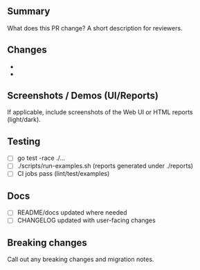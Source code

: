 ## Summary

What does this PR change? A short description for reviewers.

## Changes

-
-

## Screenshots / Demos (UI/Reports)

If applicable, include screenshots of the Web UI or HTML reports (light/dark).

## Testing

- [ ] go test -race ./...
- [ ] ./scripts/run-examples.sh (reports generated under ./reports)
- [ ] CI jobs pass (lint/test/examples)

## Docs

- [ ] README/docs updated where needed
- [ ] CHANGELOG updated with user-facing changes

## Breaking changes

Call out any breaking changes and migration notes.
